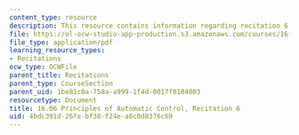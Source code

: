 ```yaml
---
content_type: resource
description: This resource contains information regarding recitation 6.
file: https://ol-ocw-studio-app-production.s3.amazonaws.com/courses/16-06-principles-of-automatic-control-fall-2012/4bdc391d26febf38f24ea8c0d8376c69_MIT16_06F12_Recitation_6.pdf
file_type: application/pdf
learning_resource_types:
- Recitations
ocw_type: OCWFile
parent_title: Recitations
parent_type: CourseSection
parent_uid: 1be81c0a-758a-a999-1f4d-0017f0104003
resourcetype: Document
title: 16.06 Principles of Automatic Control, Recitation 6
uid: 4bdc391d-26fe-bf38-f24e-a8c0d8376c69
---
```

